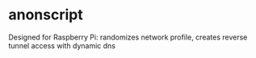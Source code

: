 # anonscript
Designed for Raspberry Pi: randomizes network profile, creates reverse tunnel access with dynamic dns
